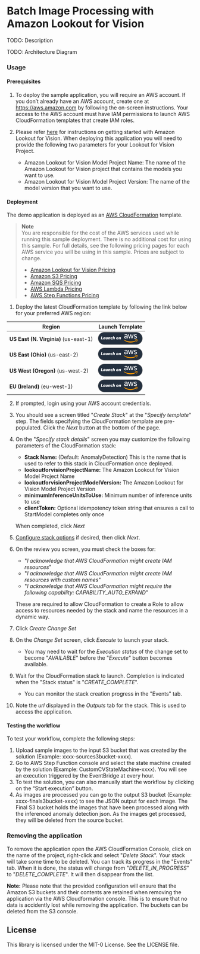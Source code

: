 
# Batch Image Processing with Amazon Lookout for Vision

TODO: Description

TODO: Architecture Diagram

### Usage

#### Prerequisites

1. To deploy the sample application, you will require an AWS account. If you don’t already have an AWS account, create one at <https://aws.amazon.com> by following the on-screen instructions. Your access to the AWS account must have IAM permissions to launch AWS CloudFormation templates that create IAM roles.

2. Please refer [here](https://docs.aws.amazon.com/lookout-for-vision/) for instructions on getting started with Amazon Lookout for Vision. When deploying this application you will need to provide the following two parameters for your Lookout for Vision Project.
   - Amazon Lookout for Vision Model Project Name: The name of the Amazon Lookout for Vision project that contains the models you want to use. 
   - Amazon Lookout for Vision Model Project Version: The name of the model version that you want to use.


#### Deployment

The demo application is deployed as an [AWS CloudFormation](https://aws.amazon.com/cloudformation) template.

> **Note**  
> You are responsible for the cost of the AWS services used while running this sample deployment. There is no additional cost for using this sample. For full details, see the following pricing pages for each AWS service you will be using in this sample. Prices are subject to change.
>
> - [Amazon Lookout for Vision Pricing](https://aws.amazon.com/lookout-for-vision/pricing/)
> - [Amazon S3 Pricing](https://aws.amazon.com/s3/pricing/)
> - [Amazon SQS Pricing](https://aws.amazon.com/sqs/pricing/)
> - [AWS Lambda Pricing](https://aws.amazon.com/lambda/pricing/)
> - [AWS Step Functions Pricing](https://aws.amazon.com/step-functions/pricing/)

1. Deploy the latest CloudFormation template by following the link below for your preferred AWS region:

| Region                                | Launch Template                                                                                                                                                                                                                                                                                     |
| ------------------------------------- | --------------------------------------------------------------------------------------------------------------------------------------------------------------------------------------------------------------------------------------------------------------------------------------------------- |
| **US East (N. Virginia)** (us-east-1) | [![Launch the AnomalyDetection Stack with CloudFormation](docs/deploy-to-aws.png)](https://console.aws.amazon.com/cloudformation/home?region=us-east-1#/stacks/new?stackName=AnomalyDetection&templateURL=https://solution-builders-us-east-1.s3.us-east-1.amazonaws.com/amazon-lookout-for-vision-batch-processing/latest/template.yaml) |
| **US East (Ohio)** (us-east-2)        | [![Launch the AnomalyDetection Stack with CloudFormation](docs/deploy-to-aws.png)](https://console.aws.amazon.com/cloudformation/home?region=us-east-2#/stacks/new?stackName=AnomalyDetection&templateURL=https://solution-builders-us-east-2.s3.us-east-2.amazonaws.com/amazon-lookout-for-vision-batch-processing/latest/template.yaml) |
| **US West (Oregon)** (us-west-2)      | [![Launch the AnomalyDetection Stack with CloudFormation](docs/deploy-to-aws.png)](https://console.aws.amazon.com/cloudformation/home?region=us-west-2#/stacks/new?stackName=AnomalyDetection&templateURL=https://solution-builders-us-west-2.s3.us-west-2.amazonaws.com/amazon-lookout-for-vision-batch-processing/latest/template.yaml) |
| **EU (Ireland)** (eu-west-1)          | [![Launch the AnomalyDetection Stack with CloudFormation](docs/deploy-to-aws.png)](https://console.aws.amazon.com/cloudformation/home?region=eu-west-1#/stacks/new?stackName=AnomalyDetection&templateURL=https://solution-builders-eu-west-1.s3.eu-west-1.amazonaws.com/amazon-lookout-for-vision-batch-processing/latest/template.yaml) |

2. If prompted, login using your AWS account credentials.
3. You should see a screen titled "_Create Stack_" at the "_Specify template_" step. The fields specifying the CloudFormation template are pre-populated. Click the _Next_ button at the bottom of the page.
4. On the "_Specify stack details_" screen you may customize the following parameters of the CloudFormation stack:

   - **Stack Name:** (Default: AnomalyDetection) This is the name that is used to refer to this stack in CloudFormation once deployed.
   - **lookoutforvisionProjectName:** The Amazon Lookout for Vision Model Project Name
   - **lookoutforvisionProjectModelVersion:** The Amazon Lookout for Vision Model Project Version
   - **minimumInferenceUnitsToUse:** Minimum number of inference units to use
   - **clientToken:** Optional idempotency token string that ensures a call to StartModel completes only once

   When completed, click _Next_

5. [Configure stack options](https://docs.aws.amazon.com/AWSCloudFormation/latest/UserGuide/cfn-console-add-tags.html) if desired, then click _Next_.
6. On the review you screen, you must check the boxes for:

   - "_I acknowledge that AWS CloudFormation might create IAM resources_"
   - "_I acknowledge that AWS CloudFormation might create IAM resources with custom names_"
   - "_I acknowledge that AWS CloudFormation might require the following capability: CAPABILITY_AUTO_EXPAND_"

   These are required to allow CloudFormation to create a Role to allow access to resources needed by the stack and name the resources in a dynamic way.

7. Click _Create Change Set_
8. On the _Change Set_ screen, click _Execute_ to launch your stack.
   - You may need to wait for the _Execution status_ of the change set to become "_AVAILABLE_" before the "_Execute_" button becomes available.
9. Wait for the CloudFormation stack to launch. Completion is indicated when the "Stack status" is "_CREATE_COMPLETE_".
   - You can monitor the stack creation progress in the "Events" tab.
10. Note the _url_ displayed in the _Outputs_ tab for the stack. This is used to access the application.

#### Testing the workflow

To test your workflow, complete the following steps:
1. Upload sample images to the input S3 bucket that was created by the solution (Example: xxxx-sources3bucket-xxxx).
2. Go to AWS Step Function console and select the state machine created by the solution (Example: CustomCVStateMachine-xxxx). You will see an execution triggered by the EventBridge at every hour.
3. To test the solution, you can also manually start the workflow by clicking on the “Start execution” button.
4. As images are processed you can go to the output S3 bucket (Example: xxxx-finals3bucket-xxxx) to see the JSON output for each image. The Final S3 bucket holds the images that have been processed along with the inferenced anomaly detection json. As the images get processed, they will be deleted from the source bucket.


### Removing the application

To remove the application open the AWS CloudFormation Console, click on the name of the project, right-click and select "_Delete Stack_". Your stack will take some time to be deleted. You can track its progress in the "Events" tab. When it is done, the status will change from "_DELETE_IN_PROGRESS_" to "_DELETE_COMPLETE_". It will then disappear from the list. 

**Note:** Please note that the provided configuration will ensure that the Amazon S3 buckets and their contents are retained when removing the application via the AWS Cloudformation console. This is to ensure that no data is accidently lost while removing the application. The buckets can be deleted from the S3 console.


## License
     
This library is licensed under the MIT-0 License. See the LICENSE file.
